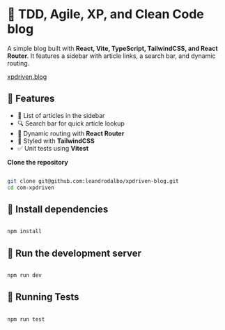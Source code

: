 # 📝 TDD, Agile, XP, and Clean Code blog

A simple blog built with **React, Vite, TypeScript, TailwindCSS, and React Router**. It features a sidebar with article links, a search bar, and dynamic routing.

[xpdriven.blog](https://xpdriven.blog/)


## 📌 Features
- 📖 List of articles in the sidebar  
- 🔍 Search bar for quick article lookup  
- 🔗 Dynamic routing with **React Router**  
- 🎨 Styled with **TailwindCSS**  
- ✅ Unit tests using **Vitest**  

**Clone the repository**  

```bash

git clone git@github.com:leandrodalbo/xpdriven-blog.git
cd com-xpdriven

```

## 🚀 Install dependencies

```bash

npm install

```

## 🚀 Run the development server

```bash

npm run dev

```

## 🧪 Running Tests

```bash

npm run test

```
